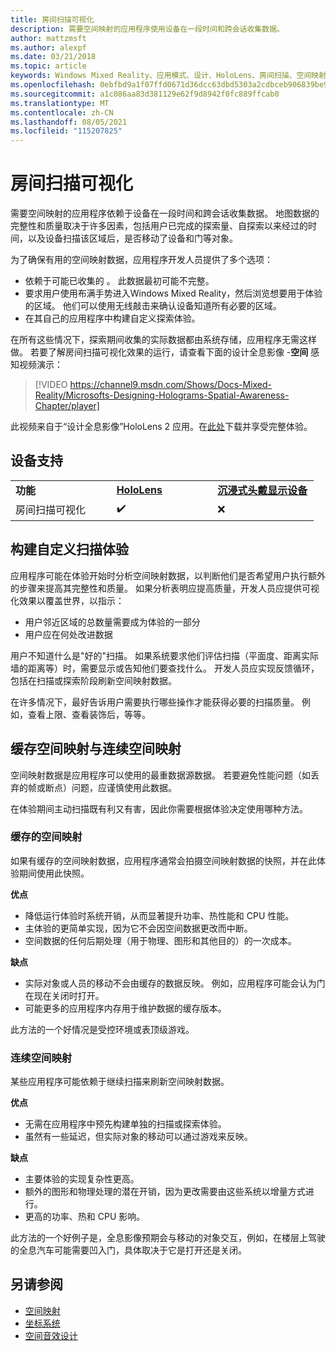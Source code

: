 ```yaml
---
title: 房间扫描可视化
description: 需要空间映射的应用程序使用设备在一段时间和跨会话收集数据。
author: mattzmsft
ms.author: alexpf
ms.date: 03/21/2018
ms.topic: article
keywords: Windows Mixed Reality、应用模式、设计、HoloLens、房间扫描、空间映射、网格、混合现实头戴显示设备、Windows 混合现实头戴显示设备、虚拟现实头戴显示设备、HoloLens
ms.openlocfilehash: 0ebfbd9a1f07ffd0671d36dcc63dbd5303a2cdbceb906839be9736f43de76937
ms.sourcegitcommit: a1c086aa83d381129e62f9d8942f0fc889ffcab0
ms.translationtype: MT
ms.contentlocale: zh-CN
ms.lasthandoff: 08/05/2021
ms.locfileid: "115207825"
---
```

# <a name="room-scan-visualization"></a>房间扫描可视化

需要空间映射的应用程序依赖于设备在一段时间和跨会话收集数据。 地图数据的完整性和质量取决于许多因素，包括用户已完成的探索量、自探索以来经过的时间，以及设备扫描该区域后，是否移动了设备和门等对象。

为了确保有用的空间映射数据，应用程序开发人员提供了多个选项：
* 依赖于可能已收集的 。 此数据最初可能不完整。
* 要求用户使用布满手势进入Windows Mixed Reality，然后浏览想要用于体验的区域。 他们可以使用无线敲击来确认设备知道所有必要的区域。
* 在其自己的应用程序中构建自定义探索体验。

在所有这些情况下，探索期间收集的实际数据都由系统存储，应用程序无需这样做。 若要了解房间扫描可视化效果的运行，请查看下面的设计全息影像 -**空间** 感知视频演示：

> [!VIDEO https://channel9.msdn.com/Shows/Docs-Mixed-Reality/Microsofts-Designing-Holograms-Spatial-Awareness-Chapter/player]

此视频来自于“设计全息影像”HoloLens 2 应用。在[此处](https://aka.ms/dhapp)下载并享受完整体验。

## <a name="device-support"></a>设备支持

<table>
    <colgroup>
    <col width="33%" />
    <col width="33%" />
    <col width="33%" />
    </colgroup>
    <tr>
        <td><strong>功能</strong></td>
        <td><a href="/hololens/hololens1-hardware"><strong>HoloLens</strong></a></td>
        <td><a href="../discover/immersive-headset-hardware-details.md"><strong>沉浸式头戴显示设备</strong></a></td>
    </tr>
     <tr>
        <td>房间扫描可视化</td>
        <td>✔️</td>
        <td>❌</td>
    </tr>
</table>

## <a name="building-a-custom-scanning-experience"></a>构建自定义扫描体验

应用程序可能在体验开始时分析空间映射数据，以判断他们是否希望用户执行额外的步骤来提高其完整性和质量。 如果分析表明应提高质量，开发人员应提供可视化效果以覆盖世界，以指示：
* 用户邻近区域的总数量需要成为体验的一部分
* 用户应在何处改进数据

用户不知道什么是"好的"扫描。 如果系统要求他们评估扫描（平面度、距离实际墙的距离等）时，需要显示或告知他们要查找什么。 开发人员应实现反馈循环，包括在扫描或探索阶段刷新空间映射数据。

在许多情况下，最好告诉用户需要执行哪些操作才能获得必要的扫描质量。 例如，查看上限、查看装饰后，等等。

## <a name="cached-versus-continuous-spatial-mapping"></a>缓存空间映射与连续空间映射

空间映射数据是应用程序可以使用的最重数据源数据。 若要避免性能问题（如丢弃的帧或断点）问题，应谨慎使用此数据。

在体验期间主动扫描既有利又有害，因此你需要根据体验决定使用哪种方法。

### <a name="cached-spatial-mapping"></a>缓存的空间映射

如果有缓存的空间映射数据，应用程序通常会拍摄空间映射数据的快照，并在此体验期间使用此快照。

**优点**
* 降低运行体验时系统开销，从而显著提升功率、热性能和 CPU 性能。
* 主体验的更简单实现，因为它不会因空间数据更改而中断。
* 空间数据的任何后期处理（用于物理、图形和其他目的）的一次成本。

**缺点**
* 实际对象或人员的移动不会由缓存的数据反映。 例如，应用程序可能会认为门在现在关闭时打开。
* 可能更多的应用程序内存用于维护数据的缓存版本。

此方法的一个好情况是受控环境或表顶级游戏。

### <a name="continuous-spatial-mapping"></a>连续空间映射

某些应用程序可能依赖于继续扫描来刷新空间映射数据。

**优点**
* 无需在应用程序中预先构建单独的扫描或探索体验。
* 虽然有一些延迟，但实际对象的移动可以通过游戏来反映。

**缺点**
* 主要体验的实现复杂性更高。
* 额外的图形和物理处理的潜在开销，因为更改需要由这些系统以增量方式进行。
* 更高的功率、热和 CPU 影响。

此方法的一个好例子是，全息影像预期会与移动的对象交互，例如，在楼层上驾驶的全息汽车可能需要凹入门，具体取决于它是打开还是关闭。

## <a name="see-also"></a>另请参阅

* [空间映射](spatial-mapping.md)
* [坐标系统](coordinate-systems.md)
* [空间音效设计](spatial-sound-design.md)
